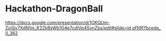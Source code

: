 # Hackathon-DragonBall
https://docs.google.com/presentation/d/1OKQUm-ZciQv7XdN1m_K2ZkBsWb1G4e7cdlVp4SynZbs/edit#slide=id.gf59f7bceda_0_362
